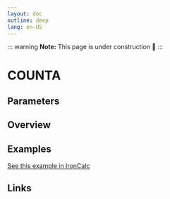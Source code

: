 ```yaml
---
layout: doc
outline: deep
lang: en-US
---
```


::: warning
**Note:** This page is under construction 🚧
:::

# COUNTA

## Parameters

## Overview

## Examples

[See this example in IronCalc](https://app.ironcalc.com/?filename=counta)

## Links